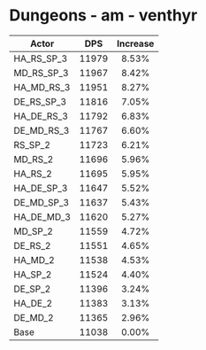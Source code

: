 # Dungeons - am - venthyr
| Actor | DPS | Increase |
|---|:---:|:---:|
|HA_RS_SP_3|11979|8.53%|
|MD_RS_SP_3|11967|8.42%|
|HA_MD_RS_3|11951|8.27%|
|DE_RS_SP_3|11816|7.05%|
|HA_DE_RS_3|11792|6.83%|
|DE_MD_RS_3|11767|6.60%|
|RS_SP_2|11723|6.21%|
|MD_RS_2|11696|5.96%|
|HA_RS_2|11695|5.95%|
|HA_DE_SP_3|11647|5.52%|
|DE_MD_SP_3|11637|5.43%|
|HA_DE_MD_3|11620|5.27%|
|MD_SP_2|11559|4.72%|
|DE_RS_2|11551|4.65%|
|HA_MD_2|11538|4.53%|
|HA_SP_2|11524|4.40%|
|DE_SP_2|11396|3.24%|
|HA_DE_2|11383|3.13%|
|DE_MD_2|11365|2.96%|
|Base|11038|0.00%|
